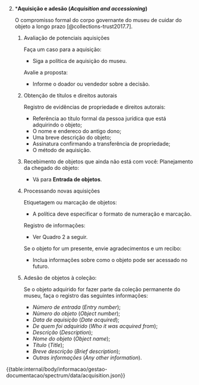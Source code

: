 2.  \***Aquisição e adesão (_Acquisition and accessioning_)**

    O compromisso formal do corpo governante do museu de cuidar do objeto a longo prazo [@collections-trust2017.7].

    1.  Avaliação de potenciais aquisições

        Faça um caso para a aquisição:

        - Siga a política de aquisição do museu.

        Avalie a proposta:

        - Informe o doador ou vendedor sobre a decisão.

    2.  Obtenção de títulos e direitos autorais

        Registro de evidências de propriedade e direitos autorais:

        - Referência ao título formal da pessoa jurídica que está adquirindo o objeto;
        - O nome e endereco do antigo dono;
        - Uma breve descrição do objeto;
        - Assinatura confirmando a transferência de propriedade;
        - O método de aquisição.

    3.  Recebimento de objetos que ainda não está com você:
        Planejamento da chegado do objeto:

        - Vá para **Entrada de objetos**.

    4.  Processando novas aquisições

        Etiquetagem ou marcação de objetos:

        - A política deve especificar o formato de numeração e marcação.

        Registro de informações:

        - Ver Quadro 2 a seguir.

        Se o objeto for um presente, envie agradecimentos e um recibo:

        - Inclua informações sobre como o objeto pode ser acessado no futuro.

    5.  Adesão de objetos à coleção:

        Se o objeto adquirido for fazer parte da coleção permanente do museu, faça o registro das seguintes informações:

        - _Número de entrada_ (_Entry number_);
        - _Número do objeto_ (_Object number_);
        - _Data de aquisição_ (_Date acquired_);
        - _De quem foi adquirido_ (_Who it was acquired from_);
        - _Descrição_ (_Description_);
        - _Nome do objeto_ (_Object name_);
        - _Título_ (_Title_);
        - _Breve descrição_ (_Brief description_);
        - _Outras informações_ (_Any other information_).

{{table:internal/body/informacao/gestao-documentacao/spectrum/data/acquisition.json}}
